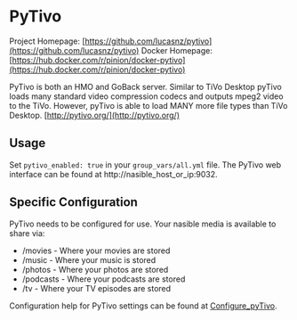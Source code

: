 
# PyTivo

Project Homepage:
[https://github.com/lucasnz/pytivo](https://github.com/lucasnz/pytivo)
Docker Homepage:
[https://hub.docker.com/r/pinion/docker-pytivo](https://hub.docker.com/r/pinion/docker-pytivo)

PyTivo is both an HMO and GoBack server. Similar to TiVo Desktop pyTivo
loads many standard video compression codecs and outputs mpeg2 video to
the TiVo. However, pyTivo is able to load MANY more file types than TiVo
Desktop. [http://pytivo.org/](http://pytivo.org/)

## Usage
Set `pytivo_enabled: true` in your `group_vars/all.yml` file. The PyTivo
web interface can be found at http://nasible_host_or_ip:9032.

## Specific Configuration
PyTivo needs to be configured for use. Your nasible media is
available to share via:
* /movies - Where your movies are stored
* /music - Where your music is stored
* /photos - Where your photos are stored
* /podcasts - Where your podcasts are stored
* /tv - Where your TV episodes are stored

Configuration help for PyTivo settings can be found at [Configure_pyTivo](https://pytivo.sourceforge.io/wiki/index.php/Configure_pyTivo).
